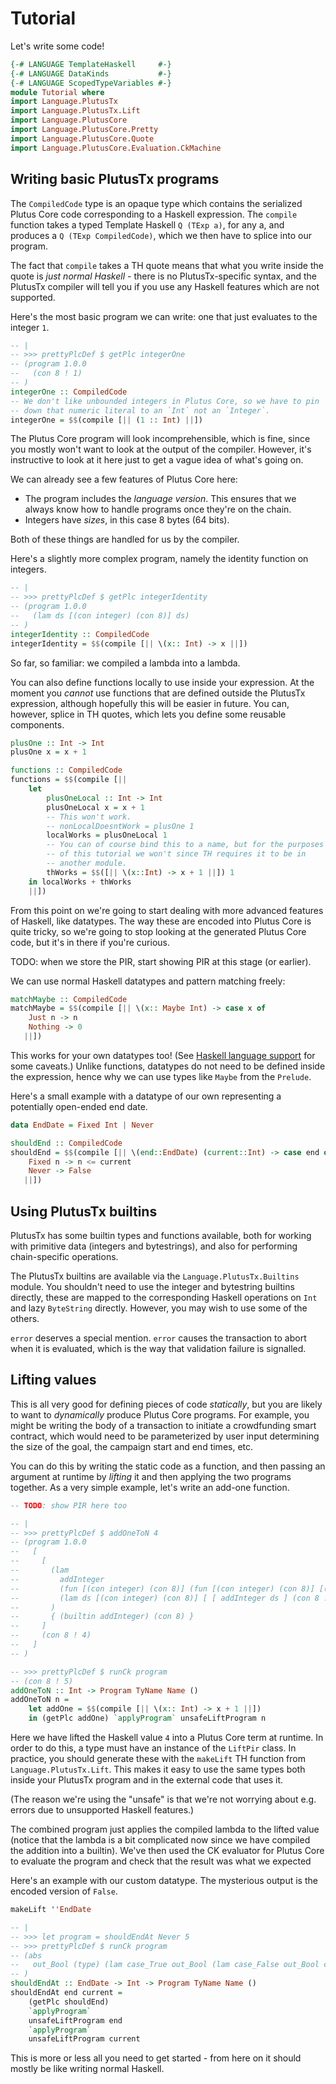 # Tutorial

Let's write some code!

```haskell
{-# LANGUAGE TemplateHaskell     #-}
{-# LANGUAGE DataKinds           #-}
{-# LANGUAGE ScopedTypeVariables #-}
module Tutorial where
import Language.PlutusTx
import Language.PlutusTx.Lift
import Language.PlutusCore
import Language.PlutusCore.Pretty
import Language.PlutusCore.Quote
import Language.PlutusCore.Evaluation.CkMachine
```

## Writing basic PlutusTx programs

The `CompiledCode` type is an opaque type which contains the serialized Plutus Core code
corresponding to a Haskell expression. The `compile` function takes a typed Template Haskell
`Q (TExp a)`, for any a, and produces a `Q (TExp CompiledCode)`, which we then
have to splice into our program.

The fact that `compile` takes a TH quote means that what you write inside the quote
is *just normal Haskell* - there is no PlutusTx-specific syntax, and the PlutusTx compiler will
tell you if you use any Haskell features which are not supported.

Here's the most basic program we can write: one that just evaluates to the integer `1`.

```haskell
-- |
-- >>> prettyPlcDef $ getPlc integerOne
-- (program 1.0.0
--   (con 8 ! 1)
-- )
integerOne :: CompiledCode
-- We don't like unbounded integers in Plutus Core, so we have to pin
-- down that numeric literal to an `Int` not an `Integer`.
integerOne = $$(compile [|| (1 :: Int) ||])
```

The Plutus Core program will look incomprehensible, which is fine, since you
mostly won't want to look at the output of the compiler. However, it's instructive to
look at it here just to get a vague idea of what's going on.

We can already see a few features of Plutus Core here:
- The program includes the *language version*. This ensures that we always know how to handle
  programs once they're on the chain.
- Integers have *sizes*, in this case 8 bytes (64 bits).

Both of these things are handled for us by the compiler.

Here's a slightly more complex program, namely the identity function on integers.

```haskell
-- |
-- >>> prettyPlcDef $ getPlc integerIdentity
-- (program 1.0.0
--   (lam ds [(con integer) (con 8)] ds)
-- )
integerIdentity :: CompiledCode
integerIdentity = $$(compile [|| \(x:: Int) -> x ||])
```

So far, so familiar: we compiled a lambda into a lambda.

You can also define functions locally to use inside your expression. At the moment you
*cannot* use functions that are defined outside the PlutusTx expression, although hopefully
this will be easier in future. You can, however, splice in TH quotes, which lets you define
some reusable components.

```haskell
plusOne :: Int -> Int
plusOne x = x + 1

functions :: CompiledCode
functions = $$(compile [||
    let
        plusOneLocal :: Int -> Int
        plusOneLocal x = x + 1
        -- This won't work.
        -- nonLocalDoesntWork = plusOne 1
        localWorks = plusOneLocal 1
        -- You can of course bind this to a name, but for the purposes
        -- of this tutorial we won't since TH requires it to be in
        -- another module.
        thWorks = $$([|| \(x::Int) -> x + 1 ||]) 1
    in localWorks + thWorks
    ||])
```

From this point on we're going to start dealing with more advanced features of
Haskell, like datatypes. The way these are encoded into Plutus Core is quite
tricky, so we're going to stop looking at the generated Plutus Core code, but
it's in there if you're curious.

TODO: when we store the PIR, start showing PIR at this stage (or earlier).

We can use normal Haskell datatypes and pattern matching freely:

```haskell
matchMaybe :: CompiledCode
matchMaybe = $$(compile [|| \(x:: Maybe Int) -> case x of
    Just n -> n
    Nothing -> 0
   ||])
```

This works for your own datatypes too! (See [Haskell language support](#haskell-language-support)
for some caveats.) Unlike functions, datatypes do not need to be defined inside the
expression, hence why we can use types like `Maybe` from the `Prelude`.

Here's a small example with a datatype of our own representing a potentially open-ended
end date.
```haskell
data EndDate = Fixed Int | Never

shouldEnd :: CompiledCode
shouldEnd = $$(compile [|| \(end::EndDate) (current::Int) -> case end of
    Fixed n -> n <= current
    Never -> False
   ||])
```

## Using PlutusTx builtins

PlutusTx has some builtin types and functions available, both for working with primitive
data (integers and bytestrings), and also for performing chain-specific operations.

The PlutusTx builtins are available via the `Language.PlutusTx.Builtins` module. You
shouldn't need to use the integer and bytestring builtins directly, these are mapped
to the corresponding Haskell operations on `Int` and lazy `ByteString` directly. However,
you may wish to use some of the others.

`error` deserves a special mention. `error` causes the transaction to abort when it is
evaluated, which is the way that validation failure is signalled.

## Lifting values

This is all very good for defining pieces of code *statically*, but you are
likely to want to *dynamically* produce Plutus Core programs. For example, you
might be writing the body of a transaction to initiate a crowdfunding smart contract,
which would need to be parameterized by user input determining the size of the goal,
the campaign start and end times, etc.

You can do this by writing the static code as a function, and then passing an
argument at runtime by *lifting* it and then applying the two programs together. As a
very simple example, let's write an add-one function.

```haskell
-- TODO: show PIR here too

-- |
-- >>> prettyPlcDef $ addOneToN 4
-- (program 1.0.0
--   [
--     [
--       (lam
--         addInteger
--         (fun [(con integer) (con 8)] (fun [(con integer) (con 8)] [(con integer) (con 8)]))
--         (lam ds [(con integer) (con 8)] [ [ addInteger ds ] (con 8 ! 1) ])
--       )
--       { (builtin addInteger) (con 8) }
--     ]
--     (con 8 ! 4)
--   ]
-- )

-- >>> prettyPlcDef $ runCk program
-- (con 8 ! 5)
addOneToN :: Int -> Program TyName Name ()
addOneToN n =
    let addOne = $$(compile [|| \(x:: Int) -> x + 1 ||])
    in (getPlc addOne) `applyProgram` unsafeLiftProgram n
```

Here we have lifted the Haskell value `4` into a Plutus Core term at runtime.
In order to do this, a type must have an instance of the `LiftPir` class. In
practice, you should generate these with the `makeLift` TH function from
`Language.PlutusTx.Lift`. This makes it easy to use the same types both inside your
PlutusTx program and in the external code that uses it.

(The reason we're using the "unsafe" is that we're not worrying about e.g. errors due to
unsupported Haskell features.)

The combined program just applies the compiled lambda to the lifted value
(notice that the lambda is a bit complicated now since we have compiled the addition
into a builtin). We've then used the CK evaluator for Plutus Core to evaluate
the program and check that the result was what we expected

Here's an example with our custom datatype. The mysterious output is the encoded version of `False`.

```haskell
makeLift ''EndDate

-- |
-- >>> let program = shouldEndAt Never 5
-- >>> prettyPlcDef $ runCk program
-- (abs
--   out_Bool (type) (lam case_True out_Bool (lam case_False out_Bool case_False))
-- )
shouldEndAt :: EndDate -> Int -> Program TyName Name ()
shouldEndAt end current =
    (getPlc shouldEnd)
    `applyProgram`
    unsafeLiftProgram end
    `applyProgram`
    unsafeLiftProgram current
```

This is more or less all you need to get started - from here on it should mostly
be like writing normal Haskell.
